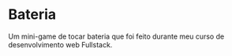 # Bateria
Um mini-game de tocar bateria que foi feito durante meu curso de desenvolvimento web Fullstack.

